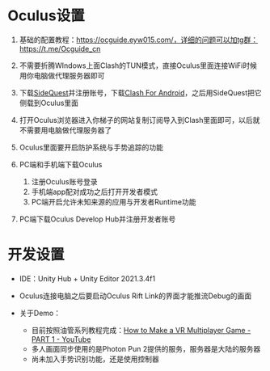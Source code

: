 # Oculus设置

1. 基础的配置教程：https://ocguide.eyw015.com/，详细的问题可以加tg群：https://t.me/Ocguide_cn
2. 不需要折腾WIndows上面Clash的TUN模式，直接Oculus里面连接WiFi时候用你电脑做代理服务器即可
3. 下载[SideQuest](https://sidequestvr.com/setup-howto)并注册账号，下载[Clash For Android](https://github.com/Kr328/ClashForAndroid/releases/download/v2.5.9/cfa-2.5.9-premium-arm64-v8a-release.apk)，之后用SideQuest把它侧载到Oculus里面
4. 打开Oculus浏览器进入你梯子的网站复制订阅导入到Clash里面即可，以后就不需要用电脑做代理服务器了
5. Oculus里面要开启防护系统与手势追踪的功能

6. PC端和手机端下载Oculus
   1. 注册Oculus账号登录
   2. 手机端app配对成功之后打开开发者模式
   3. PC端开启允许未知来源的应用与开发者Runtime功能

7. PC端下载Oculus Develop Hub并注册开发者账号

# 开发设置

+ IDE：Unity Hub + Unity Editor 2021.3.4f1

+ Oculus连接电脑之后要启动Oculus Rift Link的界面才能推流Debug的画面
+ 关于Demo：
  + 目前按照油管系列教程完成：[How to Make a VR Multiplayer Game - PART 1 - YouTube](https://www.youtube.com/watch?v=KHWuTBmT1oI&t=1211s)
  + 多人画面同步使用的是Photon Pun 2提供的服务，服务器是大陆的服务器
  + 尚未加入手势识别功能，还是使用控制器